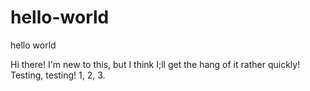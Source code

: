 # hello-world
hello world

Hi there!  I'm new to this, but I think I;ll get the hang of it rather quickly!
Testing, testing!  1, 2, 3.
